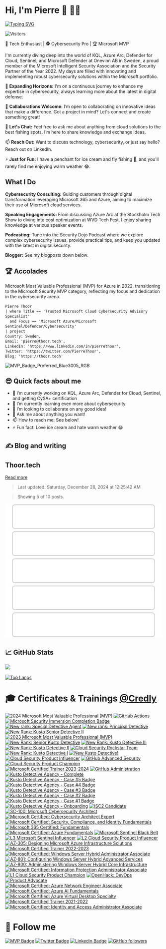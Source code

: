 # Hi, I'm Pierre 👋 👨‍💻

[![Typing SVG](https://readme-typing-svg.demolab.com?font=Fira+Code&pause=1000&width=435&lines=Welcome+to+my+GitHub+profile)](https://git.io/typing-svg)

![Visitors](https://api.visitorbadge.io/api/visitors?path=https%3A%2F%2Fgithub.com%2Fpthoor%2Fpthoor&labelColor=%232ccce4&countColor=%23555555)

🔭 Tech Enthusiast | 🕵️ Cybersecurity Pro | 🏆 Microsoft MVP

I'm currently diving deep into the world of KQL, Azure Arc, Defender for Cloud, Sentinel, and Microsoft Defender at Onevinn AB in Sweden, a proud member of the Microsoft Intelligent Security Association and the Security Partner of the Year 2022. My days are filled with innovating and implementing robust cybersecurity solutions within the Microsoft portfolio.

🌱 **Expanding Horizons:** I'm on a continuous journey to enhance my expertise in cybersecurity, always learning more about the latest in digital defense.

👯 **Collaborations Welcome:** I’m open to collaborating on innovative ideas that make a difference. Got a project in mind? Let's connect and create something great!

💬 **Let's Chat:** Feel free to ask me about anything from cloud solutions to the best fishing spots. I’m here to share knowledge and exchange ideas.

📫 **Reach Out:** Want to discuss technology, cybersecurity, or just say hello? Reach out on LinkedIn.

⚡ **Just for Fun:** I have a penchant for ice cream and fly fishing 🎣, and you'll rarely find me enjoying warm weather 😂.

## What I Do
**Cybersecurity Consulting:** Guiding customers through digital transformation leveraging Microsoft 365 and Azure, aiming to maximize their use of Microsoft cloud services.

**Speaking Engagements:** From discussing Azure Arc at the Stockholm Tech Show to diving into cost optimization at WVD Tech Fest, I enjoy sharing knowledge at various speaker events.

**Podcasting:** Tune into the Security Dojo Podcast where we explore complex cybersecurity issues, provide practical tips, and keep you updated with the latest in digital security.

**Blogger:** See my blogposts down below.

## 🏆 Accolades
Microsoft Most Valuable Professional (MVP) for Azure in 2022, transitioning to the Microsoft Security MVP category, reflecting my focus and dedication in the cybersecurity arena.

```kusto
Pierre Thoor
| where Title == 'Trusted Microsoft Cloud Cybersecurity Advisory Specialist'
  and Focus == 'Microsoft Azure/Microsoft Sentinel/Defender/Cybersecurity' 
| project 
Country: Sweden, 
Email: 'pierre@thoor.tech', 
LinkedIn: 'https://www.linkedin.com/in/pierrethoor',
Twitter: 'https://twitter.com/PierreThoor',
Blog: 'https://thoor.tech'
```

![MVP_Badge_Preferred_Blue3005_RGB](https://user-images.githubusercontent.com/34333810/197189980-e067690f-fc0c-4f2c-b7c6-425bcf53b37d.png)

## 😎 Quick facts about me 

- 🔭 I’m currently working on KQL, Azure Arc, Defender for Cloud, Sentinel, and getting CySA+ certification
- 🌱 I’m currently learning even more about cybersecurity
- 👯 I’m looking to collaborate on any good idea!
- 💬 Ask me about anything you want!
- 📫 How to reach me: See below!
- ⚡ Fun fact: Love ice cream and hate warm weather 😂

## ✍️ Blog and writing
<!-- blog-post-list:start -->
## Thoor.tech



[Read more](/)
> Last updated: Saturday, December 28, 2024 at 12:25:42 AM

> Showing 5 of 10 posts.

[![Deploy and destroy Copilot for Security with Bicep and GitHub Actions](https://raw.githubusercontent.com/pthoor/pthoor/main/blog-posts/Thoor.tech/Deploy_and_destroy_Copilot_for_Security_with_Bicep_and_GitHub_Actions.svg)](/Copilot-for-Security-deploy-and-destroy/)
[![Configure Defender for Cloud workload protections with Azure Policy](https://raw.githubusercontent.com/pthoor/pthoor/main/blog-posts/Thoor.tech/Configure_Defender_for_Cloud_workload_protections_with_Azure_Policy.svg)](/DefenderforCloud-Workload-Protection-With-Azure-Policy/)
[![Demystifying Microsoft Defender for Cloud and Defender CSPM cost](https://raw.githubusercontent.com/pthoor/pthoor/main/blog-posts/Thoor.tech/Demystifying_Microsoft_Defender_for_Cloud_and_Defender_CSPM_cost.svg)](/Demystifying-MDC-and-CSPM-cost/)
[![New Patch Management tool in the cloud - Azure Update Manager (AUM) is now GA](https://raw.githubusercontent.com/pthoor/pthoor/main/blog-posts/Thoor.tech/New_Patch_Management_tool_in_the_cloud_-_Azure_Update_Manager_(AUM)_is_now_GA.svg)](/Azure-Update-Manager-Costs/)
[![Windows Server 2012/2012 R2 - End of support, what to do with Security Updates?](https://raw.githubusercontent.com/pthoor/pthoor/main/blog-posts/Thoor.tech/Windows_Server_2012_2012_R2_-_End_of_support__what_to_do_with_Security_Updates_.svg)](/Windows-Server-2012-ESU/)


<!-- blog-post-list:end -->

## 📈 GitHub Stats
<picture>
<source 
  srcset="https://github-readme-stats.vercel.app/api?username=pthoor&show_icons=true&theme=dark"
  media="(prefers-color-scheme: dark)"
/>
<source
  srcset="https://github-readme-stats.vercel.app/api?username=pthoor&show_icons=true"
  media="(prefers-color-scheme: light), (prefers-color-scheme: no-preference)"
/>
<img src="https://github-readme-stats.vercel.app/api?username=pthoor&show_icons=true" />
</picture>

[![Top Langs](https://github-readme-stats.vercel.app/api/top-langs/?username=pthoor&layout=compact&text_color=daf7dc&bg_color=151515&hide=css,html,php)](https://github.com/pthoor/github-readme-stats)

# 🎓 Certificates & Trainings [@Credly](https://www.credly.com/users/pierre-thoor/badges?sort=-state_updated_at&page=1)
<!--START_SECTION:badges-->

[![2024 Microsoft Most Valuable Professional (MVP)](https://images.credly.com/size/110x110/images/9e9359a4-fe7e-4e02-8eb0-6c2b7947345a/image.png)](http://www.credly.com/badges/9b10d702-679c-425b-9faf-98658c50db0c "2024 Microsoft Most Valuable Professional (MVP)")
[![GitHub Actions](https://images.credly.com/size/110x110/images/89efc3e7-842b-4790-b09b-9ea5efc71ec3/image.png)](http://www.credly.com/badges/09aa6592-fa75-4070-a484-3fb73c84561a "GitHub Actions")
[![Microsoft Security Immersion Completion Badge](https://images.credly.com/size/110x110/images/693308cf-f47f-41c0-8e71-0f28e4bc6a52/image.png)](http://www.credly.com/badges/7235876c-a64e-4857-90e6-842c0ec02e53 "Microsoft Security Immersion Completion Badge")
[![New rank: Special Detective Agent](https://images.credly.com/size/110x110/images/b096f449-fce1-42d7-be93-e6e1e32e171b/image.png)](http://www.credly.com/badges/871e2a10-01fc-4c8e-82d4-f7665d4b409e "New rank: Special Detective Agent")
[![New rank: Principal Detective](https://images.credly.com/size/110x110/images/8db7e105-c19e-4df8-87a4-ed1d5ccbc32b/image.png)](http://www.credly.com/badges/83e55150-1041-4d57-a375-9a8f240f0263 "New rank: Principal Detective")
[![New Rank: Kusto Senior Detective II](https://images.credly.com/size/110x110/images/2fb50859-656e-4390-b4ca-88bc2b619867/image.png)](http://www.credly.com/badges/4c8dff8f-a40f-42f8-a932-e5067fee5937 "New Rank: Kusto Senior Detective II")
[![2023 Microsoft Most Valuable Professional (MVP)](https://images.credly.com/size/110x110/images/5c687ffb-7ab6-4fd5-bf8c-14f0178acd21/image.png)](http://www.credly.com/badges/c3313322-21ff-417b-9190-fd3722c1fb96 "2023 Microsoft Most Valuable Professional (MVP)")
[![New Rank: Senior Kusto Detective](https://images.credly.com/size/110x110/images/79b22d1d-cb2d-471e-add7-bbe2e1672f61/image.png)](http://www.credly.com/badges/1fe2a960-c4cf-4335-9ad1-8bafca524d76 "New Rank: Senior Kusto Detective")
[![New Rank: Kusto Detective III](https://images.credly.com/size/110x110/images/27c40e7b-98b2-4312-b52c-4454f6c90c52/image.png)](http://www.credly.com/badges/ea1579c4-8842-4827-8565-9e80068949fa "New Rank: Kusto Detective III")
[![New Rank: Kusto Detective II](https://images.credly.com/size/110x110/images/8fc10fee-7b05-4b86-8504-01abf614bcac/image.png)](http://www.credly.com/badges/23be7287-38d4-4f97-886e-0ce6b971ce25 "New Rank: Kusto Detective II")
[![Cloud Security Rockstar Team](https://images.credly.com/size/110x110/images/4ae7bb2a-33ea-43c6-a76a-0b67f2ad12ec/image.png)](http://www.credly.com/badges/3bb3054d-f375-4db8-ab55-e9622200a8a3 "Cloud Security Rockstar Team")
[![New Rank: Kusto Detective I](https://images.credly.com/size/110x110/images/304d7409-3dd5-40b6-ab20-88d3ec012eb1/image.png)](http://www.credly.com/badges/df9d0586-e639-40bc-9284-a0e7164a9c0e "New Rank: Kusto Detective I")
[![New Kusto Detective!](https://images.credly.com/size/110x110/images/1e07abc3-dc08-4320-af38-43824afc659d/image.png)](http://www.credly.com/badges/3d79d28b-4c21-42ca-8578-bac788f914c7 "New Kusto Detective!")
[![Cloud Security Product Influencer](https://images.credly.com/size/110x110/images/0c1eb2a2-25d8-411d-b195-d0c88cf3a3c5/image.png)](http://www.credly.com/badges/087196bf-179c-4035-aa90-063b14dc336b "Cloud Security Product Influencer")
[![GitHub Advanced Security](https://images.credly.com/size/110x110/images/c9ed294b-f8ac-48fa-a8c3-96dab1f110f2/image.png)](http://www.credly.com/badges/28412719-c3d8-4a73-86ef-bea9eb470ffb "GitHub Advanced Security")
[![Cloud Security Product Champion](https://images.credly.com/size/110x110/images/7941cf3f-4295-4553-a57f-f0abf155d24e/image.png)](http://www.credly.com/badges/a729e668-aeb6-4bcd-936c-66fb8d5ce12d "Cloud Security Product Champion")
[![Microsoft Certified Trainer 2023-2024](https://images.credly.com/size/110x110/images/fd6bb2af-2f05-4d9b-a23e-39f8e309a82d/image.png)](http://www.credly.com/badges/3479f01e-13d6-4008-a5af-decb5e9fec18 "Microsoft Certified Trainer 2023-2024")
[![GitHub Administration](https://images.credly.com/size/110x110/images/34880f37-8ec8-4542-a78a-73ba6647208e/image.png)](http://www.credly.com/badges/e7ebc60f-9e40-475f-89d6-34de724248df "GitHub Administration")
[![Kusto Detective Agency - Complete](https://images.credly.com/size/110x110/images/6726e724-5ce8-477e-93f5-6b39d6933273/image.png)](http://www.credly.com/badges/8c8f51b7-e1ba-4213-9f9b-0c16cafe5ceb "Kusto Detective Agency - Complete")
[![Kusto Detective Agency - Case #5 Badge](https://images.credly.com/size/110x110/images/43b452c6-89f2-4649-bb84-19f3166a833e/image.png)](http://www.credly.com/badges/7e3aa69b-5a82-4f8d-8d17-c6e4564c8e89 "Kusto Detective Agency - Case #5 Badge")
[![Kusto Detective Agency - Case #4 Badge](https://images.credly.com/size/110x110/images/e7522dc8-886b-4a5b-9436-535e1adaa5c5/image.png)](http://www.credly.com/badges/24ff3a06-06f1-4532-83e3-3cf0ac9bd38b "Kusto Detective Agency - Case #4 Badge")
[![Kusto Detective Agency - Case #3 Badge](https://images.credly.com/size/110x110/images/9e9311e6-911b-4193-86ae-9b80c8b410fe/image.png)](http://www.credly.com/badges/d729d9af-5445-40d8-b3c0-ceb3d81ca0ee "Kusto Detective Agency - Case #3 Badge")
[![Kusto Detective Agency - Case #2 Badge](https://images.credly.com/size/110x110/images/ba8eb12f-2d57-4e9c-b1da-c395bd1d7fd3/image.png)](http://www.credly.com/badges/a8b01708-cf9c-4e7a-ab70-4c579de7a2f2 "Kusto Detective Agency - Case #2 Badge")
[![Kusto Detective Agency - Case #1 Badge](https://images.credly.com/size/110x110/images/14d53c52-2701-4045-9f89-e5e510eee2fd/image.png)](http://www.credly.com/badges/78b25291-7313-4270-ae93-55e42595e746 "Kusto Detective Agency - Case #1 Badge")
[![Kusto Detective Agency - Onboarding](https://images.credly.com/size/110x110/images/84201552-025f-4b97-81c4-55be4ba896ff/image.png)](http://www.credly.com/badges/93262016-762f-4545-89f8-a8af4072b32e "Kusto Detective Agency - Onboarding")
[![ISC2 Candidate](https://images.credly.com/size/110x110/images/9180921d-4a13-429e-9357-6f9706a554f0/image.png)](http://www.credly.com/badges/6de41b49-1d72-410b-bfe2-b38e95bdcd90 "ISC2 Candidate")
[![SC-100: Microsoft Cybersecurity Architect](https://images.credly.com/size/110x110/images/c34a6df4-c7bd-461b-ac12-deab18ab6804/image.png)](http://www.credly.com/badges/0f483b27-8670-415f-9bed-a8edbbb88b47 "SC-100: Microsoft Cybersecurity Architect")
[![Microsoft Certified: Cybersecurity Architect Expert](https://images.credly.com/size/110x110/images/0ba22331-acf9-4e8a-8ce3-b4cc3d376040/image.png)](http://www.credly.com/badges/25c0d45f-17cf-47ff-afe1-117a45308c1e "Microsoft Certified: Cybersecurity Architect Expert")
[![Microsoft Certified: Security, Compliance, and Identity Fundamentals](https://images.credly.com/size/110x110/images/fc1352af-87fa-4947-ba54-398a0e63322e/security-compliance-and-identity-fundamentals-600x600.png)](http://www.credly.com/badges/1df6d5bc-db65-4a41-b797-e5aef213fc99 "Microsoft Certified: Security, Compliance, and Identity Fundamentals")
[![Microsoft 365 Certified: Fundamentals](https://images.credly.com/size/110x110/images/0c6d9839-f468-4adc-987d-5cfae4a9ee67/image.png)](http://www.credly.com/badges/0521622a-e099-4457-b30d-b7c846d9240b "Microsoft 365 Certified: Fundamentals")
[![Microsoft Certified: Azure Fundamentals](https://images.credly.com/size/110x110/images/be8fcaeb-c769-4858-b567-ffaaa73ce8cf/image.png)](http://www.credly.com/badges/0a9a8d52-421b-4ed5-8c58-c49408e26a6e "Microsoft Certified: Azure Fundamentals")
[![Microsoft Sentinel Black Belt](https://images.credly.com/size/110x110/images/23d9f8d7-d662-4b93-b1b2-2fbe5b9e06e7/CREDLY_Microsoft_Sentinel_Black_Belt_V1.png)](http://www.credly.com/badges/28b47cc0-a5be-41c3-95a3-1237917fc633 "Microsoft Sentinel Black Belt")
[![L3 Microsoft Sentinel Influencer](https://images.credly.com/size/110x110/images/41b63430-ded3-4d19-994c-494e91821d3d/CREDLY_Microsoft_Cloud_Security_Digital_Badges_Sentinel_Influencer.png)](http://www.credly.com/badges/97ae9753-b447-47b1-9bb7-57efdda4a245 "L3 Microsoft Sentinel Influencer")
[![L2 Cloud Security Product Influencer](https://images.credly.com/size/110x110/images/3eaf938e-b1e2-4a1a-b3bf-896e4e00c36b/CREDLY_Microsoft_Cloud_Security_Digital_Badges_Product_Influencer.png)](http://www.credly.com/badges/9816a9d3-6c2e-41d5-926a-fbfa1c63e9c5 "L2 Cloud Security Product Influencer")
[![AZ-305: Designing Microsoft Azure Infrastructure Solutions](https://images.credly.com/size/110x110/images/9d7dc4c0-5681-41fc-b96b-26e9157786d7/image.png)](http://www.credly.com/badges/b88638fe-e44a-475e-96eb-5814aa271fd6 "AZ-305: Designing Microsoft Azure Infrastructure Solutions")
[![Microsoft Certified Trainer 2022-2023](https://images.credly.com/size/110x110/images/bb4156e4-c2e1-4399-b03c-af6feb7a6cc4/image.png)](http://www.credly.com/badges/b0b77e28-1dd8-420f-b965-41df9dbde40b "Microsoft Certified Trainer 2022-2023")
[![Microsoft Certified: Windows Server Hybrid Administrator Associate](https://images.credly.com/size/110x110/images/9383e4b7-dbc0-4618-be67-3cd02fba948a/image.png)](http://www.credly.com/badges/7b440019-2a9f-4186-82c9-80a09ccf21fc "Microsoft Certified: Windows Server Hybrid Administrator Associate")
[![AZ-801: Configuring Windows Server Hybrid Advanced Services](https://images.credly.com/size/110x110/images/cc3c9fd5-123a-439e-a297-e31f40b79aaa/image.png)](http://www.credly.com/badges/58370bab-a107-40e2-844c-7d907a709ff6 "AZ-801: Configuring Windows Server Hybrid Advanced Services")
[![AZ-800: Administering Windows Server Hybrid Core Infrastructure](https://images.credly.com/size/110x110/images/863b781b-4c02-47e9-bb31-11a2a1e2fd79/image.png)](http://www.credly.com/badges/f1ebc244-e189-49a9-8c59-337ca3e38c25 "AZ-800: Administering Windows Server Hybrid Core Infrastructure")
[![Microsoft Certified: Information Protection Administrator Associate](https://images.credly.com/size/110x110/images/c36c96ec-5e83-4a77-868d-aca5e757cb92/information-protection-administrator-associate-600x600.png)](http://www.credly.com/badges/3d60260b-44fe-4b13-aa24-5a84c74b8dd7 "Microsoft Certified: Information Protection Administrator Associate")
[![L1 Cloud Security Product Champion](https://images.credly.com/size/110x110/images/d61f7412-22b1-48e0-802a-53651e31158b/CREDLY_Microsoft_Cloud_Security_Digital_Badges_Product_Champion.png)](http://www.credly.com/badges/b6a33f35-efd5-4001-84fc-27f8aaba08ff "L1 Cloud Security Product Champion")
[![OpenHack: DevOps](https://images.credly.com/size/110x110/images/0384f554-6401-42d2-b494-02a6d2fd3013/DevOps.png)](http://www.credly.com/badges/ef3e30cb-5b02-469e-a576-6a8be4adeaf8 "OpenHack: DevOps")
[![Product Advocate](https://images.credly.com/size/110x110/images/fc9813bf-dc40-4491-aa49-78e7111f534f/Microsoft_Cloud_Security_Digital_Badge_Product_Advocate_2021.png)](http://www.credly.com/badges/bcbd568d-d00e-449d-9190-8b8ce084640c "Product Advocate")
[![Microsoft Certified: Azure Network Engineer Associate](https://images.credly.com/size/110x110/images/c3a2e51d-7984-48cc-a4cb-88d4e8487037/azure-network-engineer-associate-600x600.png)](http://www.credly.com/badges/e21d4882-93a7-499d-837d-d0979a63c4f0 "Microsoft Certified: Azure Network Engineer Associate")
[![Microsoft Certified: Azure AI Fundamentals](https://images.credly.com/size/110x110/images/4136ced8-75d5-4afb-8677-40b6236e2672/azure-ai-fundamentals-600x600.png)](http://www.credly.com/badges/52e2944f-b6eb-4560-918a-6806aeff3b79 "Microsoft Certified: Azure AI Fundamentals")
[![Microsoft Certified: Azure Virtual Desktop Specialty](https://images.credly.com/size/110x110/images/ea009208-e2d6-432e-bbf6-d34d28b0835f/azure-virtual-desktop-specialty-600x600.png)](http://www.credly.com/badges/b9823945-dc41-432b-ba8a-ca265c249cb1 "Microsoft Certified: Azure Virtual Desktop Specialty")
[![Microsoft Certified Trainer 2021-2022](https://images.credly.com/size/110x110/images/a6ea4416-4f34-4a85-bc24-eb3fe32fd241/MCT-Microsoft_Certified_Trainer-600x600.png)](http://www.credly.com/badges/808934f5-ff9c-4eff-b792-2cb79b82f373 "Microsoft Certified Trainer 2021-2022")
[![Microsoft Certified: Identity and Access Administrator Associate](https://images.credly.com/size/110x110/images/91295436-0704-4b98-8e1a-ef5f937bda21/identity-and-access-administrator-associate-600x600.png)](http://www.credly.com/badges/2e79b7db-8dee-4d08-ad5c-5d8d466faa8b "Microsoft Certified: Identity and Access Administrator Associate")
<!--END_SECTION:badges-->

# 🔔 Follow me
[![MVP Badge](https://img.shields.io/badge/-Microsoft-blue?style=flat-square&logo=Microsoft&logoColor=white&link=https://mvp.microsoft.com/en-us/PublicProfile/5004683)](https://mvp.microsoft.com/en-us/PublicProfile/5004683)
[![Twitter Badge](https://img.shields.io/twitter/follow/PierreThoor?style=social)](https://twitter.com/PierreThoor)
[![Linkedin Badge](https://img.shields.io/badge/-PierreThoor-blue?style=flat-square&logo=Linkedin&logoColor=white&link=https://www.linkedin.com/in/pierrethoor/)](https://www.linkedin.com/in/pierrethoor/) 
[![GitHub followers](https://img.shields.io/github/followers/pthoor?label=Follow&style=social)](https://github.com/pthoor/?tab=follow)
